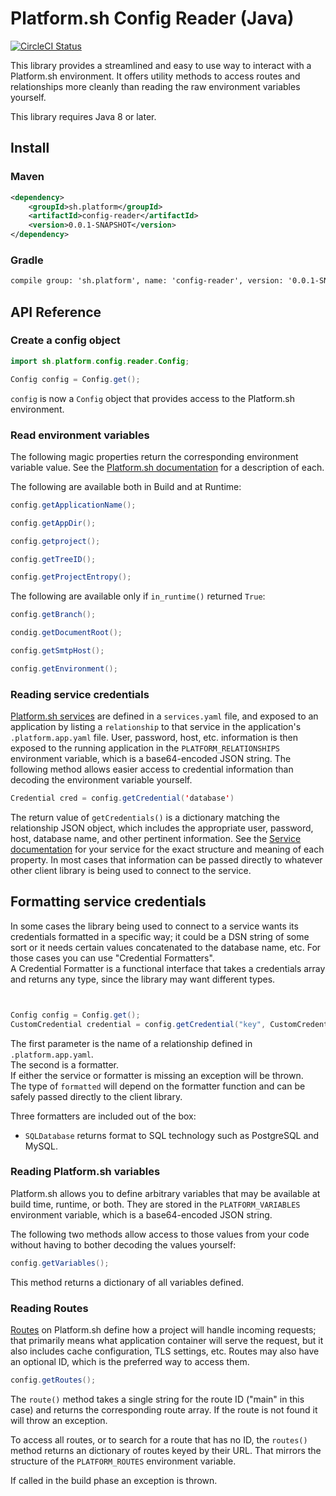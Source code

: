 # Platform.sh Config Reader (Java)

[![CircleCI Status](https://circleci.com/gh/platformsh/config-reader-python.svg?style=shield&circle-token=:circle-token)](https://circleci.com/gh/platformsh/config-reader-python)

This library provides a streamlined and easy to use way to interact with a Platform.sh environment. It offers utility methods to access routes and relationships more cleanly than reading the raw environment variables yourself.

This library requires Java 8 or later.

## Install


### Maven 

```xml
<dependency>
    <groupId>sh.platform</groupId>
    <artifactId>config-reader</artifactId>
    <version>0.0.1-SNAPSHOT</version>
</dependency>
```

### Gradle 

```xml
compile group: 'sh.platform', name: 'config-reader', version: '0.0.1-SNAPSHOT'

```


## API Reference

### Create a config object

```java
import sh.platform.config.reader.Config;

Config config = Config.get();
```

`config` is now a `Config` object that provides access to the Platform.sh environment.


### Read environment variables

The following magic properties return the corresponding environment variable value.  See the [Platform.sh documentation](https://docs.platform.sh/development/variables.html) for a description of each.

The following are available both in Build and at Runtime:

```java
config.getApplicationName();

config.getAppDir();

config.getproject();

config.getTreeID();

config.getProjectEntropy();
```

The following are available only if `in_runtime()` returned `True`:

```java
config.getBranch();

condig.getDocumentRoot();

config.getSmtpHost();

config.getEnvironment();

```

### Reading service credentials

[Platform.sh services](https://docs.platform.sh/configuration/services.html) are defined in a `services.yaml` file, and exposed to an application by listing a `relationship` to that service in the application's `.platform.app.yaml` file.  User, password, host, etc. information is then exposed to the running application in the `PLATFORM_RELATIONSHIPS` environment variable, which is a base64-encoded JSON string.  The following method allows easier access to credential information than decoding the environment variable yourself.

```java
Credential cred = config.getCredential('database')
```

The return value of `getCredentials()` is a dictionary matching the relationship JSON object, which includes the appropriate user, password, host, database name, and other pertinent information.  See the [Service documentation](https://docs.platform.sh/configuration/services.html) for your service for the exact structure and meaning of each property.  In most cases that information can be passed directly to whatever other client library is being used to connect to the service.

## Formatting service credentials

In some cases the library being used to connect to a service wants its credentials formatted in a specific way; it could be a DSN string of some sort or it needs certain values concatenated to the database name, etc.  For those cases you can use "Credential Formatters".  
A Credential Formatter is a functional interface that takes a credentials array and returns any type, since the library may want different types.

```java


Config config = Config.get();
CustomCredential credential = config.getCredential("key", CustomCredential::new);

```

The first parameter is the name of a relationship defined in `.platform.app.yaml`.  
The second is a formatter.  
If either the service or formatter is missing an exception will be thrown.  
The type of `formatted` will depend on the formatter function and can be safely passed directly to the client library.

Three formatters are included out of the box:

* `SQLDatabase` returns format to SQL technology such as PostgreSQL and MySQL.

### Reading Platform.sh variables

Platform.sh allows you to define arbitrary variables that may be available at build time, runtime, or both.  They are stored in the `PLATFORM_VARIABLES` environment variable, which is a base64-encoded JSON string.  

The following two methods allow access to those values from your code without having to bother decoding the values yourself:

```java
config.getVariables();
```

This method returns a dictionary of all variables defined. 


### Reading Routes

[Routes](https://docs.platform.sh/configuration/routes.html) on Platform.sh define how a project will handle incoming requests; that primarily means what application container will serve the request, but it also includes cache configuration, TLS settings, etc.  Routes may also have an optional ID, which is the preferred way to access them.

```java
config.getRoutes();
```

The `route()` method takes a single string for the route ID ("main" in this case) and returns the corresponding route array.  If the route is not found it will throw an exception.

To access all routes, or to search for a route that has no ID, the `routes()` method returns an dictionary of routes keyed by their URL.  That mirrors the structure of the `PLATFORM_ROUTES` environment variable.

If called in the build phase an exception is thrown.
